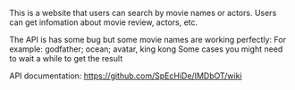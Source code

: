 This is a website that users can search by movie names or actors. Users can get infomation about movie review, actors, etc.

The API is has some bug but some movie names are working perfectly:
For example: godfather; ocean; avatar, king kong
Some cases you might need to wait a while to get the result

API documentation:
https://github.com/SpEcHiDe/IMDbOT/wiki
